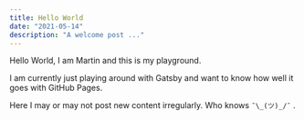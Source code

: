 ```yaml
---
title: Hello World
date: "2021-05-14"
description: "A welcome post ..."
---
```

Hello World, I am Martin and this is my playground. 

I am currently just playing around with Gatsby and want to know how well it goes with GitHub Pages.

Here I may or may not post new content irregularly. Who knows `¯\_(ツ)_/¯` .